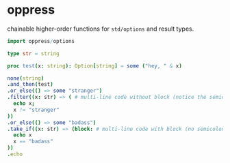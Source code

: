# oppress

chainable higher-order functions for `std/options` and result types.

```nim
import oppress/options

type str = string     

proc test(x: string): Option[string] = some ("hey, " & x)

none(string)
.and_then(test)
.or_else(() => some "stranger")
.filter((x: str) => ( # multi-line code without block (notice the semicolon)
  echo x;
  x != "stranger"
))
.or_else(() => some "badass")
.take_if((x: str) => (block: # multi-line code with block (no semicolons)
  echo x
  x == "badass"
))
.echo
```